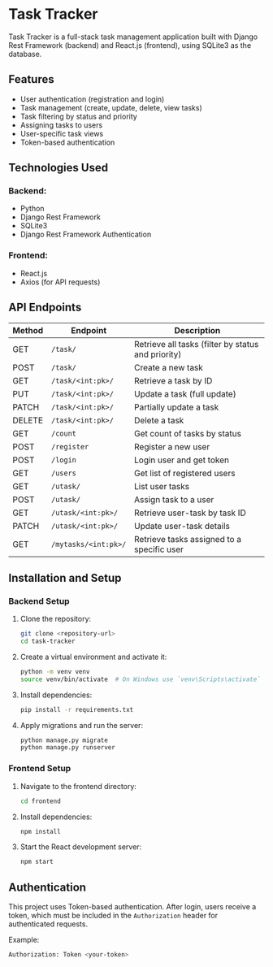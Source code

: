 # Task Tracker

Task Tracker is a full-stack task management application built with Django Rest Framework (backend) and React.js (frontend), using SQLite3 as the database.

## Features

- User authentication (registration and login)
- Task management (create, update, delete, view tasks)
- Task filtering by status and priority
- Assigning tasks to users
- User-specific task views
- Token-based authentication

## Technologies Used

### Backend:
- Python
- Django Rest Framework
- SQLite3
- Django Rest Framework Authentication

### Frontend:
- React.js
- Axios (for API requests)

## API Endpoints

| Method | Endpoint | Description |
|--------|------------|-------------|
| GET | `/task/` | Retrieve all tasks (filter by status and priority) |
| POST | `/task/` | Create a new task |
| GET | `/task/<int:pk>/` | Retrieve a task by ID |
| PUT | `/task/<int:pk>/` | Update a task (full update) |
| PATCH | `/task/<int:pk>/` | Partially update a task |
| DELETE | `/task/<int:pk>/` | Delete a task |
| GET | `/count` | Get count of tasks by status |
| POST | `/register` | Register a new user |
| POST | `/login` | Login user and get token |
| GET | `/users` | Get list of registered users |
| GET | `/utask/` | List user tasks |
| POST | `/utask/` | Assign task to a user |
| GET | `/utask/<int:pk>/` | Retrieve user-task by task ID |
| PATCH | `/utask/<int:pk>/` | Update user-task details |
| GET | `/mytasks/<int:pk>/` | Retrieve tasks assigned to a specific user |

## Installation and Setup

### Backend Setup
1. Clone the repository:
   ```sh
   git clone <repository-url>
   cd task-tracker
   ```
2. Create a virtual environment and activate it:
   ```sh
   python -m venv venv
   source venv/bin/activate  # On Windows use `venv\Scripts\activate`
   ```
3. Install dependencies:
   ```sh
   pip install -r requirements.txt
   ```
4. Apply migrations and run the server:
   ```sh
   python manage.py migrate
   python manage.py runserver
   ```

### Frontend Setup
1. Navigate to the frontend directory:
   ```sh
   cd frontend
   ```
2. Install dependencies:
   ```sh
   npm install
   ```
3. Start the React development server:
   ```sh
   npm start
   ```

## Authentication
This project uses Token-based authentication. After login, users receive a token, which must be included in the `Authorization` header for authenticated requests.

Example:
```sh
Authorization: Token <your-token>
```


